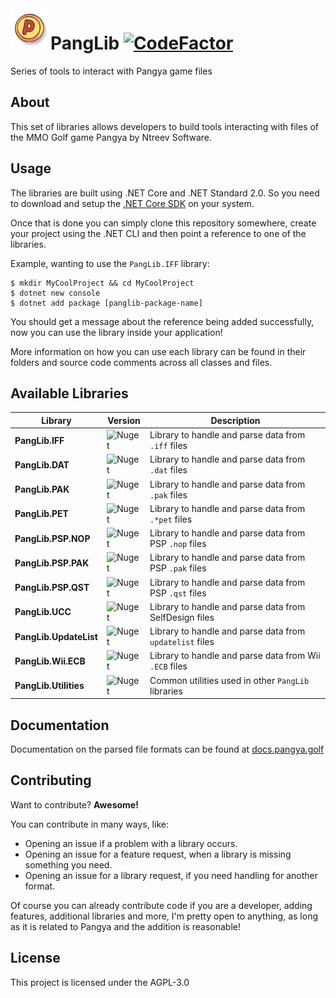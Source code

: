 <img align="left" src=".github/Images/pang.png" width="64" />

# PangLib [![CodeFactor](https://www.codefactor.io/repository/github/pangyatools/panglib/badge)](https://www.codefactor.io/repository/github/pangyatools/panglib)

Series of tools to interact with Pangya game files

## About

This set of libraries allows developers to build tools interacting with files of the MMO Golf game Pangya by Ntreev Software.

## Usage

The libraries are built using .NET Core and .NET Standard 2.0. So you need to download and setup the [.NET Core SDK](https://www.microsoft.com/net/download) on your system.

Once that is done you can simply clone this repository somewhere, create your project using the .NET CLI and then point a reference to one of the libraries.

Example, wanting to use the `PangLib.IFF` library:

```
$ mkdir MyCoolProject && cd MyCoolProject
$ dotnet new console
$ dotnet add package [panglib-package-name]
```

You should get a message about the reference being added successfully, now you can use the library inside your application!

More information on how you can use each library can be found in their folders and source code comments across all classes and files.

## Available Libraries

| Library                | Version                                                         | Description                                              |
| ---------------------- | --------------------------------------------------------------- | -------------------------------------------------------- |
| **PangLib.IFF**        | ![Nuget](https://img.shields.io/nuget/v/PangLib.IFF.svg)        | Library to handle and parse data from `.iff` files       |
| **PangLib.DAT**        | ![Nuget](https://img.shields.io/nuget/v/PangLib.DAT.svg)        | Library to handle and parse data from `.dat` files       |
| **PangLib.PAK**        | ![Nuget](https://img.shields.io/nuget/v/PangLib.PAK.svg)        | Library to handle and parse data from `.pak` files       |
| **PangLib.PET**        | ![Nuget](https://img.shields.io/nuget/v/PangLib.PET.svg)        | Library to handle and parse data from `.*pet` files      |
| **PangLib.PSP.NOP**    | ![Nuget](https://img.shields.io/nuget/v/PangLib.PSP.NOP.svg)    | Library to handle and parse data from PSP `.nop` files   |
| **PangLib.PSP.PAK**    | ![Nuget](https://img.shields.io/nuget/v/PangLib.PSP.PAK.svg)    | Library to handle and parse data from PSP `.pak` files   |
| **PangLib.PSP.QST**    | ![Nuget](https://img.shields.io/nuget/v/PangLib.PSP.QST.svg)    | Library to handle and parse data from PSP `.qst` files   |
| **PangLib.UCC**        | ![Nuget](https://img.shields.io/nuget/v/PangLib.UCC.svg)        | Library to handle and parse data from SelfDesign files   |
| **PangLib.UpdateList** | ![Nuget](https://img.shields.io/nuget/v/PangLib.UpdateList.svg) | Library to handle and parse data from `updatelist` files |
| **PangLib.Wii.ECB**    | ![Nuget](https://img.shields.io/nuget/v/PangLib.Wii.ECB.svg)    | Library to handle and parse data from Wii `.ECB` files   |
| **PangLib.Utilities**  | ![Nuget](https://img.shields.io/nuget/v/PangLib.Utilities.svg)  | Common utilities used in other `PangLib` libraries       |

## Documentation

Documentation on the parsed file formats can be found at [docs.pangya.golf](https://docs.pangya.golf)

## Contributing

Want to contribute? **Awesome!**

You can contribute in many ways, like:

- Opening an issue if a problem with a library occurs.
- Opening an issue for a feature request, when a library is missing something you need.
- Opening an issue for a library request, if you need handling for another format.

Of course you can already contribute code if you are a developer, adding features, additional libraries and more, I'm
pretty open to anything, as long as it is related to Pangya and the addition is reasonable!

## License

This project is licensed under the AGPL-3.0
